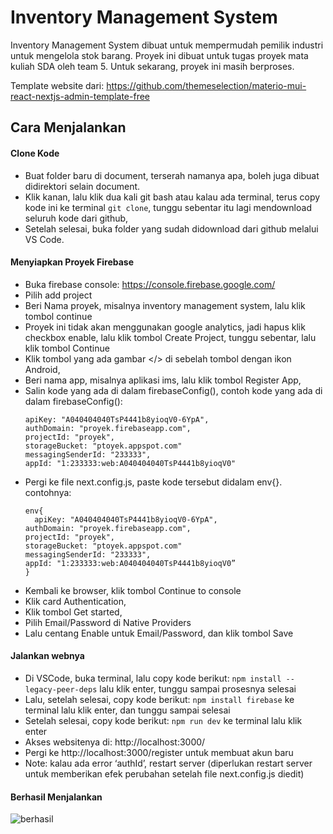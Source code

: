 # Inventory Management System
Inventory Management System dibuat untuk mempermudah pemilik industri untuk mengelola stok barang. Proyek ini dibuat untuk tugas proyek mata kuliah SDA oleh team 5. Untuk sekarang, proyek ini masih berproses.

Template website dari: https://github.com/themeselection/materio-mui-react-nextjs-admin-template-free

## Cara Menjalankan

#### Clone Kode
- Buat folder baru di document, terserah namanya apa, boleh juga dibuat didirektori selain document. 
- Klik kanan, lalu klik dua kali git bash atau kalau ada terminal, terus copy kode ini ke terminal `git clone`, tunggu sebentar itu lagi mendownload seluruh kode dari github,
- Setelah selesai, buka folder yang sudah didownload dari github melalui VS Code.

#### Menyiapkan Proyek Firebase
- Buka firebase console: https://console.firebase.google.com/
- Pilih add project
- Beri Nama proyek, misalnya inventory management system, lalu klik tombol continue
- Proyek ini tidak akan menggunakan google analytics, jadi hapus klik checkbox enable, lalu klik tombol Create Project, tunggu sebentar, lalu klik tombol Continue
- Klik tombol yang ada gambar </> di sebelah tombol dengan ikon Android,
- Beri nama app, misalnya aplikasi ims, lalu klik tombol Register App,
- Salin kode yang ada di dalam firebaseConfig(), contoh kode yang ada di dalam firebaseConfig():
    ```
    apiKey: "A040404040TsP4441b8yioqV0-6YpA",
    authDomain: "proyek.firebaseapp.com",
    projectId: "proyek",
    storageBucket: "ptoyek.appspot.com"
    messagingSenderId: "233333",
    appId: "1:233333:web:A040404040TsP4441b8yioqV0"
    ```
- Pergi ke file next.config.js, paste kode tersebut didalam env{}. contohnya:
    ```
    env{
      apiKey: "A040404040TsP4441b8yioqV0-6YpA",
    authDomain: "proyek.firebaseapp.com",
    projectId: "proyek",
    storageBucket: "ptoyek.appspot.com"
    messagingSenderId: "233333",
    appId: "1:233333:web:A040404040TsP4441b8yioqV0”
    }
    ```
- Kembali ke browser, klik tombol Continue to console
- Klik card Authentication,
- Klik tombol Get started,
- Pilih Email/Password di Native Providers
- Lalu centang Enable untuk Email/Password, dan klik tombol Save

#### Jalankan webnya
- Di VSCode, buka terminal, lalu copy kode berikut: 
`npm install --legacy-peer-deps` lalu klik enter, tunggu sampai prosesnya selesai
- Lalu, setelah selesai, copy kode berikut: `npm install firebase` ke terminal lalu klik enter, dan tunggu sampai selesai
- Setelah selesai, copy kode berikut:  `npm run dev` ke terminal lalu klik enter
- Akses websitenya di: http://localhost:3000/
- Pergi ke http://localhost:3000/register untuk membuat akun baru
- Note: kalau ada error ‘authId’, restart server (diperlukan restart server untuk memberikan efek perubahan setelah file next.config.js diedit)

#### Berhasil Menjalankan
![berhasil](https://github.com/josikie/inventory-management-system/assets/54074780/bba451a6-639e-4f39-8aff-ce23ad6770f9)
